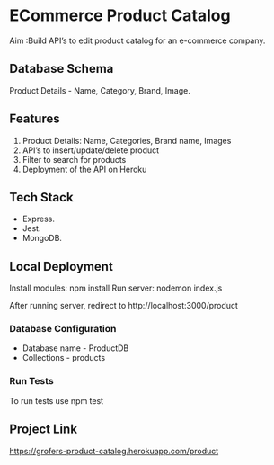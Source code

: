 # ECommerce Product Catalog

Aim :Build API’s to edit product catalog for an e-commerce company.
## Database Schema

Product Details - Name, Category, Brand, Image.

## Features

1. Product Details: Name, Categories, Brand name, Images
1. API’s to insert/update/delete product
2. Filter to search for products
3. Deployment of the API on Heroku
## Tech Stack

- Express.
- Jest.
- MongoDB.
## Local Deployment

Install modules: npm install
Run server: nodemon index.js

After running server, redirect to http://localhost:3000/product

### Database Configuration

- Database name - ProductDB
- Collections - products

### Run Tests

To run tests use npm test

## Project Link
https://grofers-product-catalog.herokuapp.com/product
